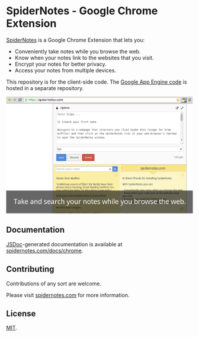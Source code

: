SpiderNotes - Google Chrome Extension
=====================================

[SpiderNotes][download] is a Google Chrome Extension that lets you:

* Conveniently take notes while you browse the web.
* Know when your notes link to the websites that you visit.
* Encrypt your notes for better privacy.
* Access your notes from multiple devices.

This repository is for the client-side code. The [Google App Engine code][spidernotes-gae] is hosted in a separate repository.

![Screenshot][screenshot-image]

## Documentation

[JSDoc][jsdoc]-generated documentation is available at [spidernotes.com/docs/chrome][documentation].

## Contributing

Contributions of any sort are welcome.

Please visit [spidernotes.com][website] for more information.

## License

[MIT][license].

[documentation]: https://spidernotes.com/docs/chrome
[download]: https://chrome.google.com/webstore/detail/spidernotes/mgghkmeinhhcldkigpioebfjfghdeofl
[jsdoc]: http://usejsdoc.org/
[license]: /LICENSE
[screenshot-image]: /resources/screenshot-0.png
[spidernotes-gae]: https://github.com/andornaut/spidernotes-gae
[website]: https://spidernotes.com
